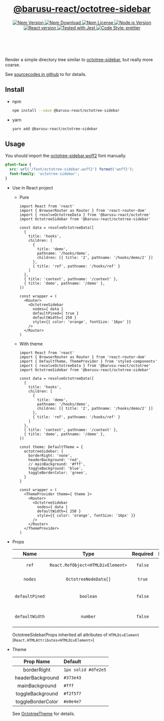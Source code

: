 <header>
  <h1 align="center">
    <a href="https://github.com/guanghechen/barusu-react/tree/master/packages/octotree-sidebar#readme">@barusu-react/octotree-sidebar</a>
  </h1>
  <div align="center">
    <a href="https://www.npmjs.com/package/@barusu-react/octotree-sidebar">
      <img
        alt="Npm Version"
        src="https://img.shields.io/npm/v/@barusu-react/octotree-sidebar.svg"
      />
    </a>
    <a href="https://www.npmjs.com/package/@barusu-react/octotree-sidebar">
      <img
        alt="Npm Download"
        src="https://img.shields.io/npm/dm/@barusu-react/octotree-sidebar.svg"
      />
    </a>
    <a href="https://www.npmjs.com/package/@barusu-react/octotree-sidebar">
      <img
        alt="Npm License"
        src="https://img.shields.io/npm/l/@barusu-react/octotree-sidebar.svg"
      />
    </a>
    <a href="https://github.com/nodejs/node">
      <img
        alt="Node.js Version"
        src="https://img.shields.io/node/v/@barusu-react/octotree-sidebar"
      />
    </a>
    <a href="https://github.com/facebook/react">
      <img
        alt="React version"
        src="https://img.shields.io/npm/dependency-version/@barusu-react/octotree-sidebar/peer/react"
      />
    </a>
    <a href="https://github.com/facebook/jest">
      <img
        alt="Tested with Jest"
        src="https://img.shields.io/badge/tested_with-jest-9c465e.svg"
      />
    </a>
    <a href="https://github.com/prettier/prettier">
      <img
        alt="Code Style: prettier"
        src="https://img.shields.io/badge/code_style-prettier-ff69b4.svg?style=flat-square"
      />
    </a>
  </div>
</header>
<br/>


Render a simple directory tree similar to [octotree-sidebar][], but really more coarse.

See [sourcecodes in github][homepage] to for details.

## Install

* npm

  ```bash
  npm install --save @barusu-react/octotree-sidebar
  ```

* yarn

  ```bash
  yarn add @barusu-react/octotree-sidebar
  ```

## Usage

  You should import the [octotree-sidebar.woff2][] font manually.

  ```css
  @font-face {
    src: url('/font/octotree-sidebar.woff2') format('woff2');
    font-family: 'octotree-sidebar';
  }
  ```

  * Use in React project

    - Pure

      ```tsx
      import React from 'react'
      import { BrowserRouter as Router } from 'react-router-dom'
      import { resolveOctotreeData } from '@barusu-react/octotree'
      import OctotreeSidebar from '@barusu-react/octotree-sidebar'

      const data = resolveOctotreeData([
        {
          title: 'hooks',
          children: [
            {
              title: 'demo',
              pathname: '/hooks/demo',
              children: [{ title: '2', pathname: '/hooks/demo/2' }]
            },
            { title: 'ref', pathname: '/hooks/ref' }
          ]
        },
        { title: 'context', pathname: '/context' },
        { title: 'demo', pathname: '/demo' },
      ])

      const wrapper = (
        <Router>
          <OctotreeSidebar
            nodes={ data }
            defaultPined={ true }
            defaultWidth={ 250 }
            style={{ color: 'orange', fontSize: '16px' }}
          />
        </Router>
      )
      ```

    - With theme

      ```tsx
      import React from 'react'
      import { BrowserRouter as Router } from 'react-router-dom'
      import { DefaultTheme, ThemeProvider } from 'styled-components'
      import { resolveOctotreeData } from '@barusu-react/octotree'
      import OctotreeSidebar from '@barusu-react/octotree-sidebar'

      const data = resolveOctotreeData([
        {
          title: 'hooks',
          children: [
            {
              title: 'demo',
              pathname: '/hooks/demo',
              children: [{ title: '2', pathname: '/hooks/demo/2' }]
            },
            { title: 'ref', pathname: '/hooks/ref' }
          ]
        },
        { title: 'context', pathname: '/context' },
        { title: 'demo', pathname: '/demo' },
      ])

      const theme: DefaultTheme = {
        octotreeSidebar: {
          borderRight: 'none',
          headerBackground: 'red',
          // mainBackground: '#fff',
          toggleBackground: 'blue',
          toggleBorderColor: 'green',
        }
      }

      const wrapper = (
        <ThemeProvider theme={ theme }>
          <Router>
            <OctotreeSidebar
              nodes={ data }
              defaultWidth={ 250 }
              style={{ color: 'orange', fontSize: '16px' }}
            />
          </Router>
        </ThemeProvider>
      )
      ```

  * Props

     Name           | Type                              | Required  | Default | Description
    :--------------:|:---------------------------------:|:---------:|:-------:|:-------------
     `ref`          | `React.RefObject<HTMLDivElement>` | `false`   | -       | Forwarded ref callback
     `nodes`        | `OctotreeNodeData[]`              | `true`    | -       | Node data of octotree
     `defaultPined` | `boolean`                         | `false`   | `false` | Initial sidebar pined state
     `defaultWidth` | `number`                          | `false`   | `200`   | Initial sidebar width

    OctotreeSidebarProps inherited all attributes of `HTMLDivElement` (`React.HTMLAttributes<HTMLDivElement>`)

  * Theme

     Prop Name          | Default
    :------------------:|:--------------
     borderRight        | `1px solid #dfe2e5`
     headerBackground   | `#373e43`
     mainBackground     | `#fff`
     toggleBackground   | `#f2f5f7`
     toggleBorderColor  | `#e0e4e7`

    See [OctotreeTheme][] for details.



[homepage]: https://github.com/guanghechen/barusu-react/tree/master/packages/octotree-sidebar#readme
[octotree-sidebar]: https://github.com/ovity/octotree-sidebar.git
[OctotreeTheme]: https://github.com/guanghechen/barusu-react/blob/master/packages/octotree-sidebar/src/theme.ts
[octotree-sidebar.woff2]: https://github.com/ovity/octotree-sidebar/blob/c8819379c9cc60b3c2124440766906028891120d/libs/fonts/octicons.woff2
